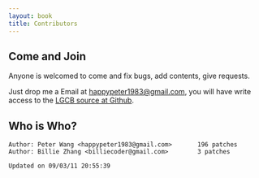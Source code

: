 ```yaml
---
layout: book
title: Contributors
---
```

## Come and Join

Anyone is welcomed to come and fix bugs, add contents, give
requests. 

Just drop me a Email at <happypeter1983@gmail.com>, you will have write access
to the [LGCB source at Github](https://github.com/happypeter/LGCB).

## Who is Who?

    Author: Peter Wang <happypeter1983@gmail.com>       196 patches
    Author: Billie Zhang <billiecoder@gmail.com>        3 patches

    Updated on 09/03/11 20:55:39

